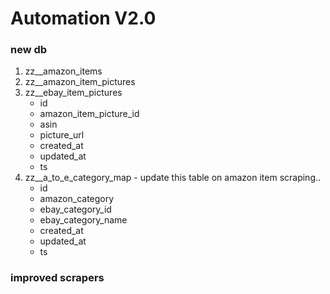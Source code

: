 # Automation V2.0

### new db
1. zz\_\_amazon\_items
1. zz\_\_amazon\_item\_pictures
1. zz\_\_ebay\_item\_pictures
	- id
	- amazon\_item\_picture\_id
	- asin
	- picture\_url
	- created\_at
	- updated\_at
	- ts
1. zz\_\_a\_to\_e\_category\_map - update this table on amazon item scraping..
	- id
	- amazon\_category
	- ebay\_category\_id
	- ebay\_category\_name
	- created\_at
	- updated\_at
	- ts


### improved scrapers
